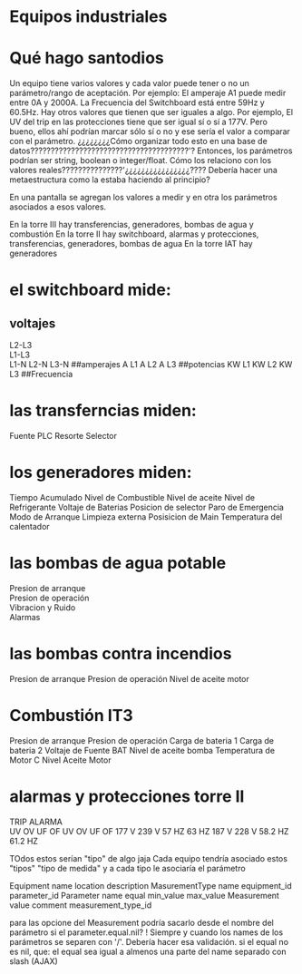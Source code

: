 
# Equipos industriales

# Qué hago santodios
Un equipo tiene varios valores y cada valor puede tener o no un parámetro/rango de aceptación.
Por ejemplo: El amperaje A1 puede medir entre 0A y 2000A. 
La Frecuencia del Switchboard está entre 59Hz y 60.5Hz.
Hay otros valores que tienen que ser iguales a algo. Por ejemplo, 
El UV del trip en las protecciones tiene que ser igual sí o sí a 177V. 
Pero bueno, ellos ahí podrían marcar sólo sí o no y ese sería el valor a comparar con el parámetro.
¿¿¿¿¿¿¿¿Cómo organizar todo esto en una base de datos???????????????????????????????????????'?
Entonces, los parámetros podrían ser string, boolean o integer/float.
Cómo los relaciono con los valores reales???????????????'¿¿¿¿¿¿¿¿¿¿¿¿¿¿¿¿????
Debería hacer una metaestructura como la estaba haciendo al principio?

En una pantalla se agregan los valores a medir y en otra los parámetros asociados a esos valores.

En la torre III hay transferencias, generadores, bombas de agua y combustión
En la torre II hay switchboard, alarmas y protecciones, transferencias, generadores, bombas de agua
En la torre IAT hay generadores

# el switchboard mide:
## voltajes                          
L2-L3                                                   
L1-L3                         
L1-N
L2-N
L3-N
##amperajes
A L1
A L2
A L3
##potencias
KW L1
KW L2
KW L3
##Frecuencia

# las transferncias miden: 
Fuente
PLC
Resorte
Selector

# los generadores miden:
Tiempo Acumulado
Nivel de Combustible
Nivel de aceite
Nivel de Refrigerante
Voltaje de Baterias
Posicion de selector
Paro de Emergencia
Modo de Arranque
Limpieza externa
Posisicion de Main
Temperatura del calentador

# las bombas de agua potable
Presion de arranque			
Presion de operación			
Vibracion y Ruido			
Alarmas			

# las bombas contra incendios
Presion de arranque
Presion de operación
Nivel de aceite motor

# Combustión IT3
Presion de arranque
Presion de operación
Carga de bateria 1
Carga de bateria 2
Voltaje de Fuente BAT
Nivel de aceite bomba 
Temperatura de Motor C
Nivel Aceite Motor

# alarmas y protecciones torre II
TRIP				ALARMA			
UV 	    OV	    UF	    OF	    UV   	OV	    UF	    OF
177 V	239 V	57 HZ	63 HZ	187 V	228 V	58.2 HZ	61.2 HZ


TOdos estos serían "tipo" de algo jaja
Cada equipo tendría asociado estos "tipos"
"tipo de medida" y a cada tipo le asociaría el parámetro

Equipment name location description
MasurementType name equipment_id parameter_id
Parameter name equal min_value max_value
Measurement value comment measurement_type_id

para las opcione del Measurement podría sacarlo desde el nombre del parámetro si el parameter.equal.nil? !
Siempre y cuando los names de los parámetros se separen con '/'. Debería hacer esa validación.
si el equal no es nil, que:
    el equal sea igual a almenos una parte del name separado con slash
(AJAX)
